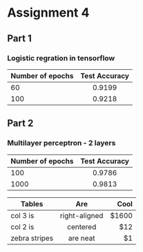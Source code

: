 # Assignment 4

## Part 1
  
### Logistic regration in tensorflow

| Number of epochs  |Test Accuracy|
| ------------- |:-------------:|
| 60 | 0.9199 |
| 100 | 0.9218 |

## Part 2

### Multilayer perceptron - 2 layers

| Number of epochs  |Test Accuracy|
| ------------- |:-------------:|
| 100 | 0.9786 |
| 1000 | 0.9813 |


| Tables        | Are           | Cool  |
| ------------- |:-------------:| -----:|
| col 3 is      | right-aligned | $1600 |
| col 2 is      | centered      |   $12 |
| zebra stripes | are neat      |    $1 |

